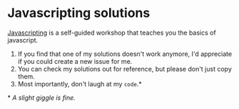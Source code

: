 # Javascripting solutions

[Javascripting](https://github.com/sethvincent/javascripting) is a self-guided workshop that teaches you the basics of javascript.

1. If you find that one of my solutions doesn't work anymore, I'd appreciate if you could create a new issue for me.
2. You can check my solutions out for reference, but please don't just copy them.
3. Most importantly, don't laugh at my `code`.\*

\* *A slight giggle is fine.*